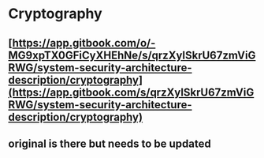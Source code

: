 # Cryptography

## [https://app.gitbook.com/o/-MG9xpTX0GFiCyXHEhNe/s/qrzXyISkrU67zmViGRWG/system-security-architecture-description/cryptography](https://app.gitbook.com/s/qrzXyISkrU67zmViGRWG/system-security-architecture-description/cryptography)

## original is there but needs to be updated

